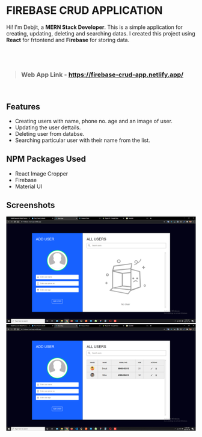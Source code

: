 # FIREBASE CRUD APPLICATION

Hi! I'm Debjit, a **MERN Stack Developer**. This is a simple application for creating, updating, deleting and searching datas. I created this project using **React** for frtontend and **Firebase** for storing data.
<br>
<br>
<br>
<br>
> ### Web App Link - https://firebase-crud-app.netlify.app/


<br>

## Features

- Creating users with name, phone no. age and an image of user.
- Updating the user dettails.
- Deleting user from databse.
- Searching particular user with their name from the list.

##  NPM Packages Used

- React Image Cropper
- Firebase
- Material UI

## Screenshots

<img src="./screenshots/ss1.png" alt=""/>
<br>
<img src="./screenshots/ss2.png" alt=""/>
